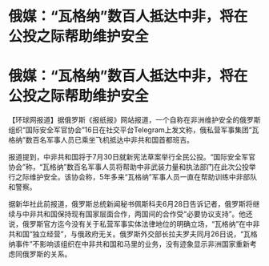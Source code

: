 # 俄媒：“瓦格纳”数百人抵达中非，将在公投之际帮助维护安全

# 俄媒：“瓦格纳”数百人抵达中非，将在公投之际帮助维护安全

【环球网报道】据俄罗斯《报纸报》网站报道，一个自称在非洲维护安全的俄罗斯组织“国际安全军官协会”16日在社交平台Telegram上发文称，俄私营军事集团“瓦格纳”数百名军事人员已乘坐飞机抵达中非共和国首都班吉。

报道提到，中非共和国将于7月30日就新宪法草案举行全民公投。“国际安全军官协会”称，“瓦格纳”数百名军事人员将帮助中非武装力量和执法部门在此次公投举行之际维护安全。该协会称，5年多来“瓦格纳”军事人员一直在帮助训练中非部队和警察。

据新华社此前报道，俄罗斯总统新闻秘书佩斯科夫6月28日告诉记者，俄罗斯将继续与中非共和国保持现有国家层面合作，两国间的合作受“必要协议支持”。他还说，俄罗斯官方迄今没有关于私营军事实体法律地位的明确立场，“瓦格纳”在中非共和国“独立经营”，与俄政府无关。俄罗斯外交部长拉夫罗夫同月26日说，“瓦格纳事件”不影响该组织在中非共和国和马里的业务，没有迹象显示非洲国家重新考虑同俄罗斯的关系。

